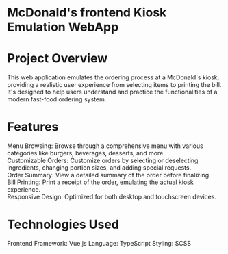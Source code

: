 # McDonald's frontend Kiosk Emulation WebApp

# Project Overview
This web application emulates the ordering process at a McDonald's kiosk, providing a realistic user experience from selecting items to printing the bill. It's designed to help users understand and practice the functionalities of a modern fast-food ordering system.

# Features
  Menu Browsing: Browse through a comprehensive menu with various categories like burgers, beverages, desserts, and more.<br>
  Customizable Orders: Customize orders by selecting or deselecting ingredients, changing portion sizes, and adding special requests.<br>
  Order Summary: View a detailed summary of the order before finalizing.<br>
  Bill Printing: Print a receipt of the order, emulating the actual kiosk experience.<br>
  Responsive Design: Optimized for both desktop and touchscreen devices. <br>
  
# Technologies Used
  Frontend Framework: Vue.js
  Language: TypeScript
  Styling: SCSS
